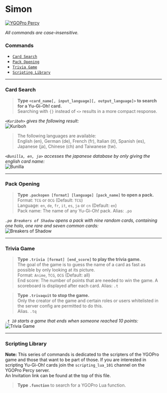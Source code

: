 # **Simon**
[![YGOPro Percy](http://i.imgur.com/v732Scx.png)](https://discord.gg/XMTrt43)

*All commands are case-insensitive.*  
### Commands
* [```Card Search```](#card-search)
* [```Pack Opening```](#pack-opening)
* [```Trivia Game```](#trivia-game)
* [```Scripting Library```](#scripting-library)

---

### **Card Search**

>**Type `<card_name[, input_language][, output_language]>` to search for a Yu-Gi-Oh! card.**  
Searching with `{}` instead of `<>` results in a more compact response.

*`<Kuriboh>` gives the following result:*  
![Kuriboh](http://image.prntscr.com/image/72822c5ccc7c452e939ca83d5627f431.png)

>The following languages are available:  
English (en), German (de), French (fr), Italian (it), Spanish (es), Japanese (ja), Chinese (ch) and Taiwanese (tw).  

*`<Bunilla, en, ja>` accesses the japanese database by only giving the english card name:*  
![Bunilla](http://image.prntscr.com/image/43b3519b8db24684a14c25092d74bf4d.png)

---

### **Pack Opening**

>**Type `.packopen [format] [language] [pack_name]` to open a pack.**  
Format: `TCG` or `OCG` (Default: `TCG`)  
Language: `en`, `de`, `fr`, `it`, `es`, `ja` or `cn` (Default: `en`)  
Pack name: The name of any Yu-Gi-Oh! pack.
Alias: `.po`  

*`.po Breakers of Shadow` opens a pack with nine random cards, containing one holo, one rare and seven common cards:*  
![Breakers of Shadow](http://image.prntscr.com/image/8d66b367c27d46b29e184cfcac39077b.png)

---

### **Trivia Game**

>**Type `.trivia [format] [end_score]` to play the trivia game.**  
The goal of the game is to guess the name of a card as fast as possible by only looking at its picture.  
Format: `Anime`, `TCG`, `OCG` (Default: all)  
End score: The number of points that are needed to win the game. A scoreboard is displayed after each card.
Alias: `.t`  

>**Type `.trivaquit` to stop the game.**  
Only the creator of the game and certain roles or users whitelisted in the server config are permitted to do this.  
Alias. `.tq`  

*`.t 10` starts a game that ends when someone reached 10 points:*  
![Trivia Game](http://image.prntscr.com/image/9f22ade0b6f14bbe8757440d52f60419.png)

---

### Scripting Library

**Note:** This series of commands is dedicated to the scripters of the YGOPro game and those that want to be part of those.
If you are interested in scripting Yu-Gi-Oh! cards join the `scripting_lua_101` channel on the YGOPro Percy server.  
An Invitation link can be found at the top of this file.  

>**Type `.function`** to search for a YGOPro Lua function.

